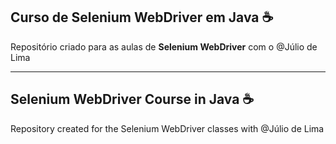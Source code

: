 ## Curso de Selenium WebDriver em Java ☕ ##

Repositório criado para as aulas de **Selenium WebDriver** com o @Júlio de Lima

---

## Selenium WebDriver Course in Java ☕ ##

Repository created for the Selenium WebDriver classes with @Júlio de Lima
